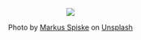 <p align="center">
  <img src="https://images.unsplash.com/photo-1526374965328-7f61d4dc18c5?ixid=MXwxMjA3fDB8MHxwaG90by1wYWdlfHx8fGVufDB8fHw%3D&ixlib=rb-1.2.1&auto=format&fit=crop&h=250&w=1500&q=80" />
 </p>
 <p align="center">
  Photo by <a href="https://unsplash.com/@markusspiske?utm_source=unsplash&utm_medium=referral&utm_content=creditCopyText">Markus Spiske</a> on <a href="/s/photos/matrix?utm_source=unsplash&utm_medium=referral&utm_content=creditCopyText">Unsplash</a>
<p>
